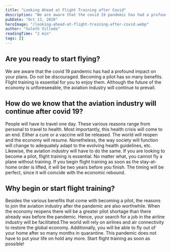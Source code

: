 ```yaml
---
title: "Looking Ahead at Flight Training after Covid"
description: "We are aware that the covid 19 pandemic has had a profound impact on your plans. Do not be discouraged. Becoming a pilot has so many benefits. Flight training is essential for you to enjoy them. Although the future of the economy is unforeseeable, the aviation industry will continue to prevail. "
pubDate: "Oct 13, 2020"
heroImage: "/looking-ahead-at-flight-training-after-covid.webp"
author: "Suleth Villeda"
readingTime: "2 min"
tags: []
---
```


## Are you ready to start flying?

We are aware that the covid 19 pandemic has had a profound impact on your plans. Do not be discouraged. Becoming a pilot has so many benefits. Flight training is essential for you to enjoy them. Although the future of the economy is unforeseeable, the aviation industry will continue to prevail.

## How do we know that the aviation industry will continue after covid 19?

People will have to travel one day. These various reasons range from personal to travel to health. Most importantly, this health crisis will come to an end. Either a cure or a vaccine will be released. The world will reopen and the economy will resume. Nonetheless, the way society will function will change to adequately adapt to the evolving health guidelines, etc. Likewise, the aviation industry will have to do the same. If you are looking to become a pilot, flight training is essential. No matter what, you cannot fly a plane without training. If you begin flight training as soon as the stay-at-home order is lifted, it will be two years before you finish. The timing will be perfect, since it will coincide with the economic rebound.

## Why begin or start flight training?

Besides the various benefits that come with becoming a pilot, the reasons to join the aviation industry after the pandemic are also worthwhile. When the economy reopens there will be a greater pilot shortage than there already was before the pandemic. Hence, your search for a job in the airline industry will be facilitated.The world will rely on airlines and air connectivity to restore the global economy. Additionally, you will be able to fly out of your home after so many months in quarantine. This pandemic does not have to put your life on hold any more. Start flight training as soon as possible!
